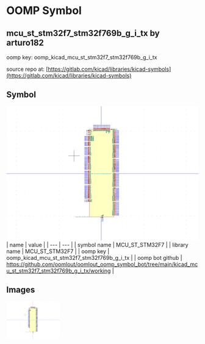 # OOMP Symbol  
## mcu_st_stm32f7_stm32f769b_g_i_tx  by arturo182  
  
oomp key: oomp_kicad_mcu_st_stm32f7_stm32f769b_g_i_tx  
  
source repo at: [https://gitlab.com/kicad/libraries/kicad-symbols](https://gitlab.com/kicad/libraries/kicad-symbols)  
## Symbol  
  
[![working.png](working_600.png)](working.png)  
| name | value | 
| --- | --- | 
| symbol name | MCU_ST_STM32F7 | 
| library name | MCU_ST_STM32F7 | 
| oomp key | oomp_kicad_mcu_st_stm32f7_stm32f769b_g_i_tx | 
| oomp bot github | https://github.com/oomlout/oomlout_oomp_symbol_bot/tree/main/kicad_mcu_st_stm32f7_stm32f769b_g_i_tx/working | 
## Images  
  
[![working.png](working_140.png)](working.png)  
